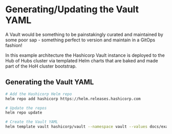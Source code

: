 # Generating/Updating the Vault YAML

A Vault would be something to be painstakingly curated and maintained by some poor sap - something perfect to version and maintain in a GitOps fashion!

In this example architecture the Hashicorp Vault instance is deployed to the Hub of Hubs cluster via templated Helm charts that are baked and made part of the HoH cluster bootstrap.

## Generating the Vault YAML

```bash
# Add the Hashicorp Helm repo
helm repo add hashicorp https://helm.releases.hashicorp.com

# Update the repos
helm repo update

# Create the Vault YAML
helm template vault hashicorp/vault --namespace vault --values docs/examples/vault-helm-values.yml > manifests/install-hashicorp-vault-chart/10_mappedChart.yml
```